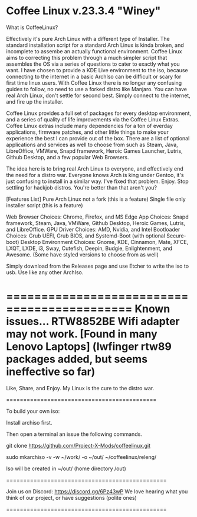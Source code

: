# Coffee Linux v.23.3.4 "Winey"

What is CoffeeLinux?

Effectively it's pure Arch Linux with a different type of Installer.
The standard installation script for a standard Arch Linux is kinda broken, and incomplete to assembe an actually functional environment.
Coffee Linux aims to correcting this problem through a much simpler script that assembles the OS via a series of questions to cater to exactly what you want.
I have chosen to provide a KDE Live environment to the iso, because connecting to the internet in a basic ArchIso can be difficult or scary for first time linux users.
With Coffee Linux there is no longer any confusing guides to follow, no need to use a forked distro like Manjaro. You can have real Arch Linux, don't settle for second best.
Simply connect to the internet, and fire up the installer.

Coffee Linux provides a full set of packages for every desktop environment, and a series of quality of life improvements via the Coffee Linux Extras.
Coffee Linux extras include many dependencies for a ton of everday applications, firmware patches, and other little things to make your experience the best I can provide out of the box.
There are a list of optional applications and services as well to choose from such as Steam, Java, LibreOffice, VMWare, Snapd framework, Heroic Games Launcher, Lutris, Github Desktop, and a few popular Web Browsers.

The idea here is to bring real Arch Linux to everyone, and effectively end the need for a distro war.
Everyone knows Arch is king under Gentoo, it's just confusing to install in a similar way. I've fixed that problem. Enjoy.
Stop settling for hackjob distros. You're better than that aren't you?

[Features List]
Pure Arch Linux not a fork (this is a feature)
Single file only installer script (this is a feature)

Web Browser Choices: Chrome, Firefox, and MS Edge
App Choices: Snapd framework, Steam, Java, VMWare, Github Desktop, Heroic Games, Lutris, and LibreOffice.
GPU Driver Choices: AMD, Nvidia, and Intel
Bootloader Choices: Grub UEFI, Grub BIOS, and Systemd-Boot (with optional Secure-boot)
Desktop Environment Choices: Gnome, KDE, Cinnamon, Mate, XFCE, LXQT, LXDE, i3, Sway, Cutefish, Deepin, Budgie, Enlightenment, and Awesome. (Some have styled versions to choose from as well)

Simply download from the Releases page and use Etcher to write the iso to usb. Use like any other ArchIso.

============================================
Known issues...
RTW8852BE Wifi adapter may not work. [Found in many Lenovo Laptops] (lwfinger rtw89 packages added, but seems ineffective so far)
============================================

Like, Share, and Enjoy. My Linux is the cure to the distro war.

============================================

To build your own iso:

Install archiso first.

Then open a terminal an issue the following commands.

git clone https://github.com/Project-X-Mods/coffeelinux.git

sudo mkarchiso -v -w ~/work/ -o ~/out/ ~/coffeelinux/releng/

Iso will be created in ~/out/ (home directory /out)

===============================================

Join us on Discord: https://discord.gg/6Pz43wP
We love hearing what you think of our project, 
or have suggestions (polite ones)

===============================================

